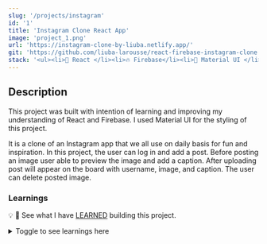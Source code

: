 ```yaml
---
slug: '/projects/instagram'
id: '1'
title: 'Instagram Clone React App'
image: 'project_1.png'
url: 'https://instagram-clone-by-liuba.netlify.app/'
git: 'https://github.com/liuba-larousse/react-firebase-instagram-clone'
stack: '<ul><li>🧱 React </li><li>🔥 Firebase</li><li>🎨 Material UI </li><li>🚀 Netlify</li></ul>'
---
```


<!-- ## Stack

🧱 React 🔥 Firebase 🎨 Material UI 🚀 Netlify

## Features

✅ React

⭐ useState

⭐ useEffect

⭐ Context

✅ Firebase

⭐ User Authentication

⭐ Firestore Database (CRUD functionality)

⭐ Media Storage (upload images)

✅ Material UI

⭐ FormControl, Input, Modal, etc.

⭐ Icons

⭐ useStyles for styling -->

## Description

This project was built with intention of learning and improving my understanding of React and Firebase. I used Material UI for the styling of this project.

It is a clone of an Instagram app that we all use on daily basis for fun and inspiration. In this project, the user can log in and add a post. Before posting an image user able to preview the image and add a caption. After uploading post will appear on the board with username, image, and caption. The user can delete posted image.

### Learnings

💡 📖 See what I have [LEARNED](https://github.com/liuba-larousse/react-hotelsearch-demo-json/blob/dynamic-pages/LEARNINGS.md) building this project.

<details><summary>Toggle to see learnings here</summary>

Here are some things I learned while building this website:

</details>
